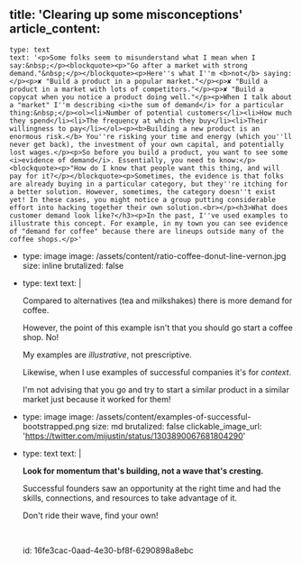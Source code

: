 title: 'Clearing up some misconceptions'
article_content:
  -
    type: text
    text: '<p>Some folks seem to misunderstand what I mean when I say:&nbsp;</p><blockquote><p>"Go after a market with strong demand."&nbsp;</p></blockquote><p>Here''s what I''m <b>not</b> saying:</p><p>✘ "Build a product in a popular market."</p><p>✘ "Build a product in a market with lots of competitors."</p><p>✘ "Build a copycat when you notice a product doing well."</p><p>When I talk about a "market" I''m describing <i>the sum of demand</i> for a particular thing:&nbsp;</p><ol><li>Number of potential customers</li><li>How much they spend</li><li>The frequency at which they buy</li><li>Their willingness to pay</li></ol><p><b>Building a new product is an enormous risk.</b> You''re risking your time and energy (which you''ll never get back), the investment of your own capital, and potentially lost wages.</p><p>So before you build a product, you want to see some <i>evidence of demand</i>. Essentially, you need to know:</p><blockquote><p>"How do I know that people want this thing, and will pay for it?</p></blockquote><p>Sometimes, the evidence is that folks are already buying in a particular category, but they''re itching for a better solution. However, sometimes, the category doesn''t exist yet! In these cases, you might notice a group putting considerable effort into hacking together their own solution.<br></p><h3>What does customer demand look like?</h3><p>In the past, I''ve used examples to illustrate this concept. For example, in my town you can see evidence of "demand for coffee" because there are lineups outside many of the coffee shops.</p>'
  -
    type: image
    image: /assets/content/ratio-coffee-donut-line-vernon.jpg
    size: inline
    brutalized: false
  -
    type: text
    text: |
      <p>Compared to alternatives (tea and milkshakes) there is more demand for coffee.</p><p>However, the point of this example isn't that you should go start a coffee shop. No!&nbsp;</p><p>My examples are <i>illustrative</i>, not prescriptive.</p><p>Likewise, when I use examples of successful companies it's for <i>context</i>.
      
      I'm not advising that you go and try to start a similar product in a similar market just because it worked for them!&nbsp;</p>
  -
    type: image
    image: /assets/content/examples-of-successful-bootstrapped.png
    size: md
    brutalized: false
    clickable_image_url: 'https://twitter.com/mijustin/status/1303890067681804290'
  -
    type: text
    text: |
      <p><b>Look for momentum that's building, not a wave that's cresting.</b>
      
      Successful founders saw an opportunity at the right time and had the skills, connections, and resources to take advantage of it.
      
      Don't ride their wave, find your own!</p><p><br></p>
id: 16fe3cac-0aad-4e30-bf8f-6290898a8ebc
